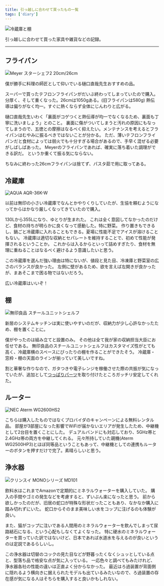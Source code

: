 ```yaml
---
title: 引っ越しに合わせて買ったもの一覧
tags: ['diary']
---
```


![冷蔵庫と棚](https://cdn-ak.f.st-hatena.com/images/fotolife/h/hachipochi/20210822/20210822233806.jpg)

引っ越しに合わせて買った家具や雑貨などの記録。

***

## フライパン

![Meyer スターシェフ2 20cm/26cm](https://cdn-ak.f.st-hatena.com/images/fotolife/h/hachipochi/20210822/20210822233737.jpg "Meyer スターシェフ2 20cm/26cm")

僕が勝手に料理の師匠として仰いでいる樋口直哉先生おすすめの品。

スーパーで買ったテフロンフライパンがだいぶ終わってしまっていたので購入。
分厚く、そして重くなった。26cmは1050gある。(旧フライパンは580g)
熱伝導は偏りがなく均一。すぐに熱くならず全体にじんわりと広がる。

樋口直哉先生いわく「裏面がコゲつくと熱伝導が均一でなくなるため、裏面も丁寧に洗いましょう」とのこと。
裏面に傷がついてしまうと汚れの原因にもなってしまうので、五徳との摩擦はなるべく抑えたい。メンテナンスを考えるとフライパンはむやみに振るべきではないことが分かる。
ただ、薄いテフロンフライパンだと食材によっては弱火でも十分すぎる場合があるので、手早く混ぜる必要がしばしばあった。
Meyerのフライパンであれば、確実に落ち着いた調理ができる訳だ。
というか重くて振る気にならない。

ちなみに終わった26cmフライパンは捨てず、パスタ茹で用に取ってある。

## 冷蔵庫

![AQUA AQR-36K-W](https://cdn-ak.f.st-hatena.com/images/fotolife/h/hachipochi/20210823/20210823160012.jpg "AQUA AQR-36K-W")

以前は無印の小さい冷蔵庫でなんとかやりくりしていたが、生協を頼むようになってからはかなり厳しくなってきていたので購入。

130Lから355Lになり、ゆとりが生まれた。
これは全く意図してなかったのだけど、食材の持ちが明らかに良くなって感動した。特に野菜。
作り置きもできるし、鍋ごと冷蔵庫に入れることもできる。夏場に性能不足でアイスが溶けることもない。
冷蔵庫は適切な収納とセパレートを維持することで、初めて性能が発揮されるということか。
これからは入るからといって詰めすぎたり、食材を無理に重ねることはなるべく避けるよう意識したいと思う。

この冷蔵庫を選んだ強い理由は特にないが、値段と見た目、冷凍庫と野菜室の広さのバランスが良かった。
左側に壁があるため、欲を言えば左開きが良かったが、まあそこまで困る物ではないだろう。

広い冷蔵庫はいいぞ！

## 棚

![無印良品 スチールユニットシェルフ](https://cdn-ak.f.st-hatena.com/images/fotolife/h/hachipochi/20210823/20210823162538.jpg "無印良品 スチールユニットシェルフ")

新居のシステムキッチンは実に使いやすいのだが、収納力が少し心許なかったため、棚を置くことに。

僕がやったのは組み立てと設置のみ。
その他は全て我が家の収納担当大臣にお任せである。
無印良品のスチールユニットシェルフはカスタマイズ性がとても高く、冷蔵庫横のスペースにぴったりの棚を作ることができたそう。
冷蔵庫・窓枠・棚の天面のラインが揃っていて美しいですね。

割と華奢な作りなので、ガタつきや電子レンジを稼働させた際の共振が気になっていたが、追加として[つっぱりパーツ](https://www.muji.com/jp/ja/store/cmdty/detail/4550002998905)を取り付けたところガッチリ安定してくれた。

## ルーター

![NEC Aterm WG2600HS2](https://cdn-ak.f.st-hatena.com/images/fotolife/h/hachipochi/20210822/20210822233748.jpg "NEC Aterm WG2600HS2")

こちらは購入したものではなくプロバイダのキャンペーンによる無料レンタル品。
部屋が3部屋になった影響でWiFiが届かないエリアが発生したため、中継機として2台目を置くことにした。
デュアルバンドにも対応しており、5GHz帯と2.4GHz帯の両方を中継してくれる。
元々所持していた親機(Aterm WG2500HP3)とほぼ同等品ということもあって、中継機としての連携もルーターのボタンを押すだけで完了。素晴らしいと思う。

## 浄水器

![クリンスイ MONOシリーズ MD101](https://cdn-ak.f.st-hatena.com/images/fotolife/h/hachipochi/20210822/20210822233726.jpg "クリンスイ MONOシリーズ MD101")

飲料水はこれまでAmazonで定期的にミネラルウォーターを購入していた。
購入の手間やゴミの発生などを考慮すると、ずいぶん楽になったと思う。
前から欲しかったのだが、旧居の蛇口が特殊な形状だったこともあり、なかなか購入に踏み切れずにいた。
蛇口からそのまま美味しい水をコップに注げるのも体験が良い。

また、猫がコップに注いである人間用のミネラルウォーターを飲んでしまって尿路結石になる、という心配もしなくてよくなった。
特に硬水のミネラルウォーターを買っていた訳ではないけど、日本であれば水道水を与えるのが良いというのは定説であるらしいし。

この浄水器は切替のコックの見た目などが野暮ったくなくシュッとしている点と、型落ち品で格安な点が気に入っている。
一応色々と調べてもみたけれど、浄水器各社の性能の違いは正直よく分からなかった。
最近はろ過装置が背面側に隠れるよう横向きに据えられたモデルも出ているみたいなので、ろ過装置の存在感が気になる人はそちらを購入すると良いかもしれない。
